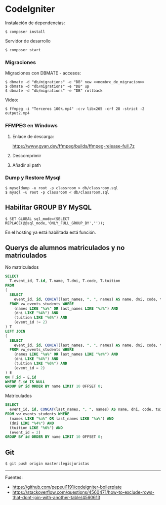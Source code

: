 # CodeIgniter

Instalación de dependencias:

    $ composer install

Servidor de desarrollo

    $ composer start

### Migraciones

Migraciones con DBMATE - accesos:

    $ dbmate -d "db/migrations" -e "DB" new <<nombre_de_migracion>>
    $ dbmate -d "db/migrations" -e "DB" up
    $ dbmate -d "db/migrations" -e "DB" rollback

Video: 

    $ ffmpeg -i "Terceros 100k.mp4" -c:v libx265 -crf 28 -strict -2 output2.mp4

### FFMPEG en Windows

1. Enlace de descarga:

    https://www.gyan.dev/ffmpeg/builds/ffmpeg-release-full.7z

2. Descomprimir

3. Añadir al path

### Dump y Restore Mysql

    $ mysqldump -u root -p classroom > db/classroom.sql
    $ mysql -u root -p classroom < db/classroom.sql

## Habilitar GROUP BY MySQL

    $ SET GLOBAL sql_mode=(SELECT REPLACE(@@sql_mode,'ONLY_FULL_GROUP_BY',''));

En el hosting ya está habilitada está función.

## Querys de alumnos matriculados y no matriculados

No matriculados

```SQL
SELECT 
  T.event_id, T.id, T.name, T.dni, T.code, T.tuition 
FROM 
(
  SELECT 
    event_id, id, CONCAT(last_names, ", ", names) AS name, dni, code, tuition 
  FROM vw_events_students WHERE 
    (names LIKE "%a%" OR last_names LIKE "%a%") AND 
    (dni LIKE "%4%") AND 
    (tuition LIKE "%6%") AND 
    (event_id != 2)
) T
LEFT JOIN 
(
  SELECT 
    event_id, id, CONCAT(last_names, ", ", names) AS name, dni, code, tuition 
  FROM vw_events_students WHERE 
    (names LIKE "%a%" OR last_names LIKE "%a%") AND 
    (dni LIKE "%4%") AND 
    (tuition LIKE "%6%") AND 
    (event_id = 2)
) E
ON T.id = E.id  
WHERE E.id IS NULL
GROUP BY id ORDER BY name LIMIT 10 OFFSET 0;
```

Matriculados

```SQL
SELECT 
  event_id, id, CONCAT(last_names, ", ", names) AS name, dni, code, tuition 
FROM vw_events_students WHERE 
  (names LIKE "%a%" OR last_names LIKE "%a%") AND 
  (dni LIKE "%4%") AND 
  (tuition LIKE "%6%") AND 
  (event_id = 2) 
GROUP BY id ORDER BY name LIMIT 10 OFFSET 0;
```

## Git

    $ git push origin master:legisjuristas

---

Fuentes:

+ https://github.com/pepeul1191/codeigniter-boilerplate
+ https://stackoverflow.com/questions/4560471/how-to-exclude-rows-that-dont-join-with-another-table/4560613